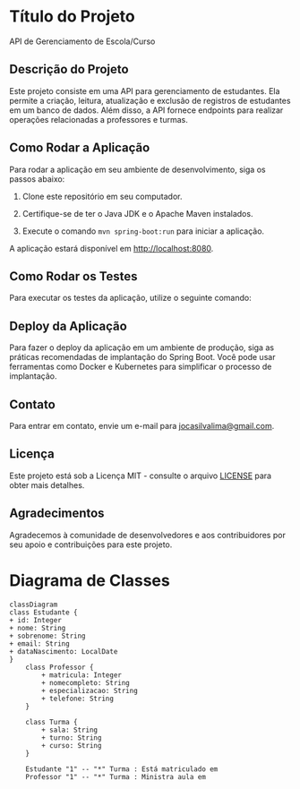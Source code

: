 

# Título do Projeto

API de Gerenciamento de Escola/Curso

## Descrição do Projeto

Este projeto consiste em uma API para gerenciamento de estudantes. Ela permite a criação, leitura, atualização e exclusão de registros de estudantes em um banco de dados. Além disso, a API fornece endpoints para realizar operações relacionadas a professores e turmas.

## Como Rodar a Aplicação

Para rodar a aplicação em seu ambiente de desenvolvimento, siga os passos abaixo:

1. Clone este repositório em seu computador.

2. Certifique-se de ter o Java JDK e o Apache Maven instalados.

3. Execute o comando `mvn spring-boot:run` para iniciar a aplicação.

A aplicação estará disponível em [http://localhost:8080](http://localhost:8080).

## Como Rodar os Testes

Para executar os testes da aplicação, utilize o seguinte comando:



## Deploy da Aplicação

Para fazer o deploy da aplicação em um ambiente de produção, siga as práticas recomendadas de implantação do Spring Boot. Você pode usar ferramentas como Docker e Kubernetes para simplificar o processo de implantação.

## Contato

Para entrar em contato, envie um e-mail para [jocasilvalima@gmail.com](mailto:jocasilvalima@gmail.com).

## Licença

Este projeto está sob a Licença MIT - consulte o arquivo [LICENSE](LICENSE) para obter mais detalhes.

## Agradecimentos

Agradecemos à comunidade de desenvolvedores e aos contribuidores por seu apoio e contribuições para este projeto.


# Diagrama de Classes

```mermaid
classDiagram
class Estudante {
+ id: Integer
+ nome: String
+ sobrenome: String
+ email: String
+ dataNascimento: LocalDate
}
    class Professor {
        + matricula: Integer
        + nomecompleto: String
        + especializacao: String
        + telefone: String
    }

    class Turma {
        + sala: String
        + turno: String
        + curso: String
    }

    Estudante "1" -- "*" Turma : Está matriculado em
    Professor "1" -- "*" Turma : Ministra aula em
```